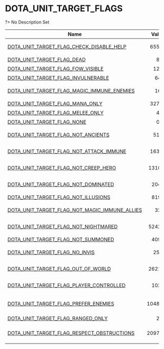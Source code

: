 # DOTA_UNIT_TARGET_FLAGS
?> No Description Set

Name|Value|Description|Client
--|:--:|--|:--:
[DOTA_UNIT_TARGET_FLAG_CHECK_DISABLE_HELP](Constants/DOTA_UNIT_TARGET_FLAGS/DOTA_UNIT_TARGET_FLAG_CHECK_DISABLE_HELP)|65536|检查是否禁用帮助|✖
[DOTA_UNIT_TARGET_FLAG_DEAD](Constants/DOTA_UNIT_TARGET_FLAGS/DOTA_UNIT_TARGET_FLAG_DEAD)|8|死亡单位|✖
[DOTA_UNIT_TARGET_FLAG_FOW_VISIBLE](Constants/DOTA_UNIT_TARGET_FLAGS/DOTA_UNIT_TARGET_FLAG_FOW_VISIBLE)|128|迷雾可见|✖
[DOTA_UNIT_TARGET_FLAG_INVULNERABLE](Constants/DOTA_UNIT_TARGET_FLAGS/DOTA_UNIT_TARGET_FLAG_INVULNERABLE)|64|无敌|✖
[DOTA_UNIT_TARGET_FLAG_MAGIC_IMMUNE_ENEMIES](Constants/DOTA_UNIT_TARGET_FLAGS/DOTA_UNIT_TARGET_FLAG_MAGIC_IMMUNE_ENEMIES)|16|魔法免疫的敌人|✖
[DOTA_UNIT_TARGET_FLAG_MANA_ONLY](Constants/DOTA_UNIT_TARGET_FLAGS/DOTA_UNIT_TARGET_FLAG_MANA_ONLY)|32768|拥有魔法|✖
[DOTA_UNIT_TARGET_FLAG_MELEE_ONLY](Constants/DOTA_UNIT_TARGET_FLAGS/DOTA_UNIT_TARGET_FLAG_MELEE_ONLY)|4|只有近战|✖
[DOTA_UNIT_TARGET_FLAG_NONE](Constants/DOTA_UNIT_TARGET_FLAGS/DOTA_UNIT_TARGET_FLAG_NONE)|0|没有标记|✖
[DOTA_UNIT_TARGET_FLAG_NOT_ANCIENTS](Constants/DOTA_UNIT_TARGET_FLAGS/DOTA_UNIT_TARGET_FLAG_NOT_ANCIENTS)|512|没有远古单位|✖
[DOTA_UNIT_TARGET_FLAG_NOT_ATTACK_IMMUNE](Constants/DOTA_UNIT_TARGET_FLAGS/DOTA_UNIT_TARGET_FLAG_NOT_ATTACK_IMMUNE)|16384|没有攻击免疫单位|✖
[DOTA_UNIT_TARGET_FLAG_NOT_CREEP_HERO](Constants/DOTA_UNIT_TARGET_FLAGS/DOTA_UNIT_TARGET_FLAG_NOT_CREEP_HERO)|131072|没有英雄级普通单位|✖
[DOTA_UNIT_TARGET_FLAG_NOT_DOMINATED](Constants/DOTA_UNIT_TARGET_FLAGS/DOTA_UNIT_TARGET_FLAG_NOT_DOMINATED)|2048|没有被支配的单位|✖
[DOTA_UNIT_TARGET_FLAG_NOT_ILLUSIONS](Constants/DOTA_UNIT_TARGET_FLAGS/DOTA_UNIT_TARGET_FLAG_NOT_ILLUSIONS)|8192|没有幻象|✖
[DOTA_UNIT_TARGET_FLAG_NOT_MAGIC_IMMUNE_ALLIES](Constants/DOTA_UNIT_TARGET_FLAGS/DOTA_UNIT_TARGET_FLAG_NOT_MAGIC_IMMUNE_ALLIES)|32|没有魔法免疫的单位|✖
[DOTA_UNIT_TARGET_FLAG_NOT_NIGHTMARED](Constants/DOTA_UNIT_TARGET_FLAGS/DOTA_UNIT_TARGET_FLAG_NOT_NIGHTMARED)|524288|没有噩梦状态单位|✖
[DOTA_UNIT_TARGET_FLAG_NOT_SUMMONED](Constants/DOTA_UNIT_TARGET_FLAGS/DOTA_UNIT_TARGET_FLAG_NOT_SUMMONED)|4096|没有召唤物|✖
[DOTA_UNIT_TARGET_FLAG_NO_INVIS](Constants/DOTA_UNIT_TARGET_FLAGS/DOTA_UNIT_TARGET_FLAG_NO_INVIS)|256|没有隐身单位|✖
[DOTA_UNIT_TARGET_FLAG_OUT_OF_WORLD](Constants/DOTA_UNIT_TARGET_FLAGS/DOTA_UNIT_TARGET_FLAG_OUT_OF_WORLD)|262144|不在游戏中的单位|✖
[DOTA_UNIT_TARGET_FLAG_PLAYER_CONTROLLED](Constants/DOTA_UNIT_TARGET_FLAGS/DOTA_UNIT_TARGET_FLAG_PLAYER_CONTROLLED)|1024|玩家控制的单位|✖
[DOTA_UNIT_TARGET_FLAG_PREFER_ENEMIES](Constants/DOTA_UNIT_TARGET_FLAGS/DOTA_UNIT_TARGET_FLAG_PREFER_ENEMIES)|1048576|No Description Set|✖
[DOTA_UNIT_TARGET_FLAG_RANGED_ONLY](Constants/DOTA_UNIT_TARGET_FLAGS/DOTA_UNIT_TARGET_FLAG_RANGED_ONLY)|2|只有远程|✖
[DOTA_UNIT_TARGET_FLAG_RESPECT_OBSTRUCTIONS](Constants/DOTA_UNIT_TARGET_FLAGS/DOTA_UNIT_TARGET_FLAG_RESPECT_OBSTRUCTIONS)|2097152|No Description Set|✖
